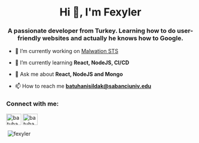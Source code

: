 <h1 align="center">Hi 👋, I'm Fexyler</h1>
<h3 align="center">A passionate developer from Turkey. Learning how to do user-friendly websites and actually he knows how to Google.</h3>

- 🔭 I’m currently working on [Malwation STS](https://sts.malwation.com)

- 🌱 I’m currently learning **React, NodeJS, CI/CD**

- 💬 Ask me about **React, NodeJS and Mongo**

- 📫 How to reach me **batuhanisildak@sabanciuniv.edu**

<h3 align="left">Connect with me:</h3>
<p align="left">
<a href="https://twitter.com/batuhan_isildak" target="blank"><img align="center" src="https://cdn.jsdelivr.net/npm/simple-icons@3.0.1/icons/twitter.svg" alt="batuhan_isildak" height="30" width="40" /></a>
<a href="https://linkedin.com/in/batuhanisildak" target="blank"><img align="center" src="https://cdn.jsdelivr.net/npm/simple-icons@3.0.1/icons/linkedin.svg" alt="batuhanisildak" height="30" width="40" /></a>
</p>


<p>&nbsp;<img align="center" src="https://github-readme-stats.vercel.app/api?username=Fexyler&show_icons=true&theme=radical" alt="fexyler" /></p>

